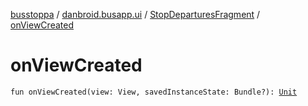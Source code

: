 [busstoppa](../../index.md) / [danbroid.busapp.ui](../index.md) / [StopDeparturesFragment](index.md) / [onViewCreated](./on-view-created.md)

# onViewCreated

`fun onViewCreated(view: View, savedInstanceState: Bundle?): `[`Unit`](https://kotlinlang.org/api/latest/jvm/stdlib/kotlin/-unit/index.html)